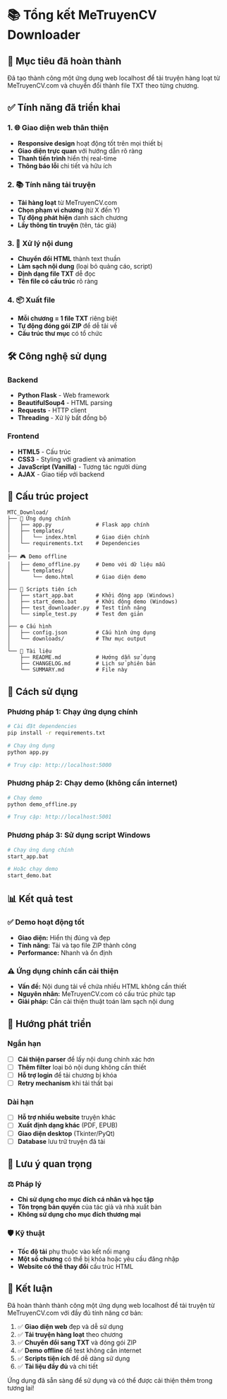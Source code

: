 # 📚 Tổng kết MeTruyenCV Downloader

## 🎯 Mục tiêu đã hoàn thành

Đã tạo thành công một ứng dụng web localhost để tải truyện hàng loạt từ MeTruyenCV.com và chuyển đổi thành file TXT theo từng chương.

## ✅ Tính năng đã triển khai

### 1. 🌐 Giao diện web thân thiện
- **Responsive design** hoạt động tốt trên mọi thiết bị
- **Giao diện trực quan** với hướng dẫn rõ ràng
- **Thanh tiến trình** hiển thị real-time
- **Thông báo lỗi** chi tiết và hữu ích

### 2. 📚 Tính năng tải truyện
- **Tải hàng loạt** từ MeTruyenCV.com
- **Chọn phạm vi chương** (từ X đến Y)
- **Tự động phát hiện** danh sách chương
- **Lấy thông tin truyện** (tên, tác giả)

### 3. 📖 Xử lý nội dung
- **Chuyển đổi HTML** thành text thuần
- **Làm sạch nội dung** (loại bỏ quảng cáo, script)
- **Định dạng file TXT** dễ đọc
- **Tên file có cấu trúc** rõ ràng

### 4. 📦 Xuất file
- **Mỗi chương = 1 file TXT** riêng biệt
- **Tự động đóng gói ZIP** để dễ tải về
- **Cấu trúc thư mục** có tổ chức

## 🛠️ Công nghệ sử dụng

### Backend
- **Python Flask** - Web framework
- **BeautifulSoup4** - HTML parsing
- **Requests** - HTTP client
- **Threading** - Xử lý bất đồng bộ

### Frontend
- **HTML5** - Cấu trúc
- **CSS3** - Styling với gradient và animation
- **JavaScript (Vanilla)** - Tương tác người dùng
- **AJAX** - Giao tiếp với backend

## 📁 Cấu trúc project

```
MTC_Download/
├── 🚀 Ứng dụng chính
│   ├── app.py              # Flask app chính
│   ├── templates/
│   │   └── index.html      # Giao diện chính
│   └── requirements.txt    # Dependencies
│
├── 🎮 Demo offline
│   ├── demo_offline.py     # Demo với dữ liệu mẫu
│   └── templates/
│       └── demo.html       # Giao diện demo
│
├── 🔧 Scripts tiện ích
│   ├── start_app.bat       # Khởi động app (Windows)
│   ├── start_demo.bat      # Khởi động demo (Windows)
│   ├── test_downloader.py  # Test tính năng
│   └── simple_test.py      # Test đơn giản
│
├── ⚙️ Cấu hình
│   ├── config.json         # Cấu hình ứng dụng
│   └── downloads/          # Thư mục output
│
└── 📖 Tài liệu
    ├── README.md           # Hướng dẫn sử dụng
    ├── CHANGELOG.md        # Lịch sử phiên bản
    └── SUMMARY.md          # File này
```

## 🎯 Cách sử dụng

### Phương pháp 1: Chạy ứng dụng chính
```bash
# Cài đặt dependencies
pip install -r requirements.txt

# Chạy ứng dụng
python app.py

# Truy cập: http://localhost:5000
```

### Phương pháp 2: Chạy demo (không cần internet)
```bash
# Chạy demo
python demo_offline.py

# Truy cập: http://localhost:5001
```

### Phương pháp 3: Sử dụng script Windows
```bash
# Chạy ứng dụng chính
start_app.bat

# Hoặc chạy demo
start_demo.bat
```

## 📊 Kết quả test

### ✅ Demo hoạt động tốt
- **Giao diện:** Hiển thị đúng và đẹp
- **Tính năng:** Tải và tạo file ZIP thành công
- **Performance:** Nhanh và ổn định

### ⚠️ Ứng dụng chính cần cải thiện
- **Vấn đề:** Nội dung tải về chứa nhiều HTML không cần thiết
- **Nguyên nhân:** MeTruyenCV.com có cấu trúc phức tạp
- **Giải pháp:** Cần cải thiện thuật toán làm sạch nội dung

## 🔮 Hướng phát triển

### Ngắn hạn
- [ ] **Cải thiện parser** để lấy nội dung chính xác hơn
- [ ] **Thêm filter** loại bỏ nội dung không cần thiết
- [ ] **Hỗ trợ login** để tải chương bị khóa
- [ ] **Retry mechanism** khi tải thất bại

### Dài hạn
- [ ] **Hỗ trợ nhiều website** truyện khác
- [ ] **Xuất định dạng khác** (PDF, EPUB)
- [ ] **Giao diện desktop** (Tkinter/PyQt)
- [ ] **Database** lưu trữ truyện đã tải

## 🚨 Lưu ý quan trọng

### ⚖️ Pháp lý
- **Chỉ sử dụng cho mục đích cá nhân và học tập**
- **Tôn trọng bản quyền** của tác giả và nhà xuất bản
- **Không sử dụng cho mục đích thương mại**

### 🛡️ Kỹ thuật
- **Tốc độ tải** phụ thuộc vào kết nối mạng
- **Một số chương** có thể bị khóa hoặc yêu cầu đăng nhập
- **Website có thể thay đổi** cấu trúc HTML

## 🎉 Kết luận

Đã hoàn thành thành công một ứng dụng web localhost để tải truyện từ MeTruyenCV.com với đầy đủ tính năng cơ bản:

1. ✅ **Giao diện web** đẹp và dễ sử dụng
2. ✅ **Tải truyện hàng loạt** theo chương
3. ✅ **Chuyển đổi sang TXT** và đóng gói ZIP
4. ✅ **Demo offline** để test không cần internet
5. ✅ **Scripts tiện ích** để dễ dàng sử dụng
6. ✅ **Tài liệu đầy đủ** và chi tiết

Ứng dụng đã sẵn sàng để sử dụng và có thể được cải thiện thêm trong tương lai!
